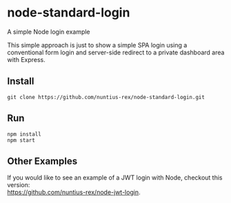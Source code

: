 # node-standard-login
A simple Node login example

<p>This simple approach is just to show a simple SPA login using a conventional form login and server-side redirect to a private dashboard area with Express.</p>

## Install
```
git clone https://github.com/nuntius-rex/node-standard-login.git
```

## Run
```
npm install
npm start
```

## Other Examples

<p>If you would like to see an example of a JWT login with Node, checkout this version:<br>
<a href="https://github.com/nuntius-rex/node-jwt-login">https://github.com/nuntius-rex/node-jwt-login</a>.
</p>
